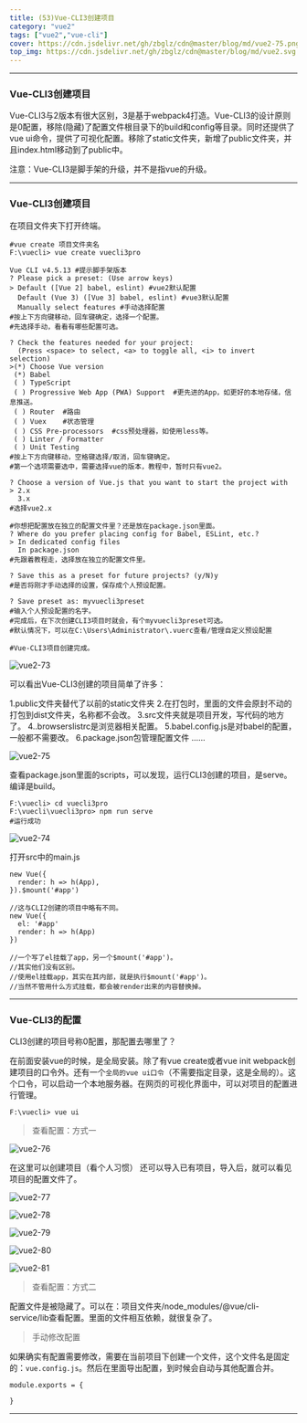 ```yaml
---
title: (53)Vue-CLI3创建项目
category: "vue2"
tags: ["vue2","vue-cli"]
cover: https://cdn.jsdelivr.net/gh/zbglz/cdn@master/blog/md/vue2-75.png
top_img: https://cdn.jsdelivr.net/gh/zbglz/cdn@master/blog/md/vue2.svg
---
```


***

### Vue-CLI3创建项目

Vue-CLI3与2版本有很大区别，3是基于webpack4打造。Vue-CLI3的设计原则是0配置，移除(隐藏)了配置文件根目录下的build和config等目录。同时还提供了vue ui命令，提供了可视化配置。移除了static文件夹，新增了public文件夹，并且index.html移动到了public中。

注意：Vue-CLI3是脚手架的升级，并不是指vue的升级。

***

### Vue-CLI3创建项目

在项目文件夹下打开终端。

    #vue create 项目文件夹名
    F:\vuecli> vue create vuecli3pro
    
    Vue CLI v4.5.13 #提示脚手架版本
    ? Please pick a preset: (Use arrow keys)
    > Default ([Vue 2] babel, eslint) #vue2默认配置
      Default (Vue 3) ([Vue 3] babel, eslint) #vue3默认配置
      Manually select features #手动选择配置
    #按上下方向键移动，回车键确定，选择一个配置。
    #先选择手动，看看有哪些配置可选。
    
    ? Check the features needed for your project:
      (Press <space> to select, <a> to toggle all, <i> to invert selection)
    >(*) Choose Vue version
     (*) Babel
     ( ) TypeScript
     ( ) Progressive Web App (PWA) Support  #更先进的App，如更好的本地存储，信息推送。
     ( ) Router  #路由
     ( ) Vuex    #状态管理
     ( ) CSS Pre-processors  #css预处理器，如使用less等。
     ( ) Linter / Formatter
     ( ) Unit Testing
    #按上下方向键移动，空格键选择/取消，回车键确定。
    #第一个选项需要选中，需要选择vue的版本，教程中，暂时只有vue2。
    
    ? Choose a version of Vue.js that you want to start the project with
    > 2.x
      3.x
    #选择vue2.x
    
    #你想把配置放在独立的配置文件里？还是放在package.json里面。
    ? Where do you prefer placing config for Babel, ESLint, etc.?
    > In dedicated config files
      In package.json
    #先跟着教程走，选择放在独立的配置文件里。
    
    ? Save this as a preset for future projects? (y/N)y
    #是否将刚才手动选择的设置，保存成个人预设配置。
    
    ? Save preset as: myvuecli3preset
    #输入个人预设配置的名字。
    #完成后，在下次创建CLI3项目时就会，有个myvuecli3preset可选。
    #默认情况下，可以在C:\Users\Administrator\.vuerc查看/管理自定义预设配置
    
    #Vue-CLI3项目创建完成。


![vue2-73](https://cdn.jsdelivr.net/gh/zbglz/cdn@master/blog/md/vue2-73.png)


可以看出Vue-CLI3创建的项目简单了许多：

1.public文件夹替代了以前的static文件夹
2.在打包时，里面的文件会原封不动的打包到dist文件夹，名称都不会改。
3.src文件夹就是项目开发，写代码的地方了。
4..browserslistrc是浏览器相关配置。
5.babel.config.js是对babel的配置，一般都不需要改。
6.package.json包管理配置文件
......

![vue2-75](https://cdn.jsdelivr.net/gh/zbglz/cdn@master/blog/md/vue2-75.png)


查看package.json里面的scripts，可以发现，运行CLI3创建的项目，是serve。编译是build。


    F:\vuecli> cd vuecli3pro
    F:\vuecli\vuecli3pro> npm run serve
    #运行成功


![vue2-74](https://cdn.jsdelivr.net/gh/zbglz/cdn@master/blog/md/vue2-74.png)

打开src中的main.js


    new Vue({
      render: h => h(App),
    }).$mount('#app')
    
    //这与CLI2创建的项目中略有不同。
    new Vue({
      el: '#app'
      render: h => h(App)
    })
    
    //一个写了el挂载了app，另一个$mount('#app')。
    //其实他们没有区别。
    //使用el挂载app，其实在其内部，就是执行$mount('#app')。
    //当然不管用什么方式挂载，都会被render出来的内容替换掉。

***

### Vue-CLI3的配置

CLI3创建的项目号称0配置，那配置去哪里了？
    
在前面安装vue的时候，是全局安装。除了有vue create或者vue init webpack创建项目的口令外。还有一个`全局的vue ui口令`（不需要指定目录，这是全局的）。这个口令，可以启动一个本地服务器。在网页的可视化界面中，可以对项目的配置进行管理。


    F:\vuecli> vue ui


> 查看配置：方式一

![vue2-76](https://cdn.jsdelivr.net/gh/zbglz/cdn@master/blog/md/vue2-76.png)

在这里可以创建项目（看个人习惯）
还可以导入已有项目，导入后，就可以看见项目的配置文件了。


![vue2-77](https://cdn.jsdelivr.net/gh/zbglz/cdn@master/blog/md/vue2-77.png)

![vue2-78](https://cdn.jsdelivr.net/gh/zbglz/cdn@master/blog/md/vue2-78.png)

![vue2-79](https://cdn.jsdelivr.net/gh/zbglz/cdn@master/blog/md/vue2-79.png)

![vue2-80](https://cdn.jsdelivr.net/gh/zbglz/cdn@master/blog/md/vue2-80.png)

![vue2-81](https://cdn.jsdelivr.net/gh/zbglz/cdn@master/blog/md/vue2-81.png)

> 查看配置：方式二

配置文件是被隐藏了。可以在：项目文件夹/node_modules/@vue/cli-service/lib查看配置。里面的文件相互依赖，就很复杂了。


> 手动修改配置

如果确实有配置需要修改，需要在当前项目下创建一个文件，这个文件名是固定的：`vue.config.js`。然后在里面导出配置，到时候会自动与其他配置合并。


    module.exports = {
      
    }


***